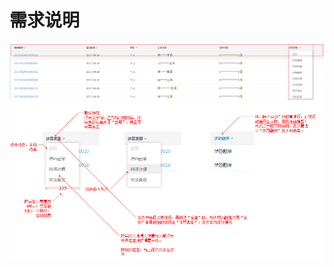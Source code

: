 需求说明
==
![image](https://github.com/sysuzhyupeng/tableData/raw/master/resource/img/require1.png)
![image](https://github.com/sysuzhyupeng/tableData/raw/master/resource/img/require2.png)
